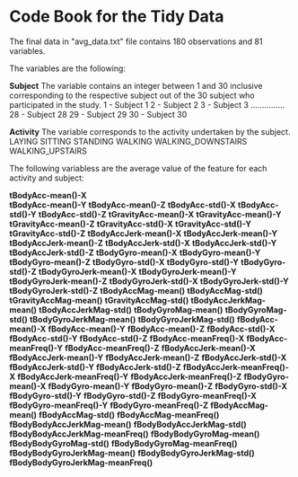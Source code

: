 # Code Book for the Tidy Data

The final data in "avg_data.txt" file contains 180 observations and 81 variables.

The variables are the following:

**Subject**
    The variable contains an integer between 1 and 30 inclusive corresponding to the respective subject out of the 30 subject who participated in the study.
    1 - Subject 1
    2 - Subject 2
    3 - Subject 3
    ...............
    28 - Subject 28
    29 - Subject 29
    30 - Subject 30
    
**Activity**
    The variable corresponds to the activity undertaken by the subject.
    LAYING
    SITTING
    STANDING
    WALKING
    WALKING_DOWNSTAIRS
    WALKING_UPSTAIRS
    
The following variabless are the average value of the feature for each activity and subject:

**tBodyAcc-mean()-X**\
**tBodyAcc-mean()-Y**
**tBodyAcc-mean()-Z**
**tBodyAcc-std()-X**
**tBodyAcc-std()-Y**
**tBodyAcc-std()-Z**
**tGravityAcc-mean()-X**
**tGravityAcc-mean()-Y**
**tGravityAcc-mean()-Z**
**tGravityAcc-std()-X**
**tGravityAcc-std()-Y**
**tGravityAcc-std()-Z**
**tBodyAccJerk-mean()-X**
**tBodyAccJerk-mean()-Y**
**tBodyAccJerk-mean()-Z**
**tBodyAccJerk-std()-X**
**tBodyAccJerk-std()-Y**
**tBodyAccJerk-std()-Z**
**tBodyGyro-mean()-X**
**tBodyGyro-mean()-Y**
**tBodyGyro-mean()-Z**
**tBodyGyro-std()-X**
**tBodyGyro-std()-Y**
**tBodyGyro-std()-Z**
**tBodyGyroJerk-mean()-X**
**tBodyGyroJerk-mean()-Y**
**tBodyGyroJerk-mean()-Z**
**tBodyGyroJerk-std()-X**
**tBodyGyroJerk-std()-Y**
**tBodyGyroJerk-std()-Z**
**tBodyAccMag-mean()**
**tBodyAccMag-std()**
**tGravityAccMag-mean()**
**tGravityAccMag-std()**
**tBodyAccJerkMag-mean()**
**tBodyAccJerkMag-std()**
**tBodyGyroMag-mean()**
**tBodyGyroMag-std()**
**tBodyGyroJerkMag-mean()**
**tBodyGyroJerkMag-std()**
**fBodyAcc-mean()-X**
**fBodyAcc-mean()-Y**
**fBodyAcc-mean()-Z**
**fBodyAcc-std()-X**
**fBodyAcc-std()-Y**
**fBodyAcc-std()-Z**
**fBodyAcc-meanFreq()-X**
**fBodyAcc-meanFreq()-Y**
**fBodyAcc-meanFreq()-Z**
**fBodyAccJerk-mean()-X**
**fBodyAccJerk-mean()-Y**
**fBodyAccJerk-mean()-Z**
**fBodyAccJerk-std()-X**
**fBodyAccJerk-std()-Y**
**fBodyAccJerk-std()-Z**
**fBodyAccJerk-meanFreq()-X**
**fBodyAccJerk-meanFreq()-Y**
**fBodyAccJerk-meanFreq()-Z**
**fBodyGyro-mean()-X**
**fBodyGyro-mean()-Y**
**fBodyGyro-mean()-Z**
**fBodyGyro-std()-X**
**fBodyGyro-std()-Y**
**fBodyGyro-std()-Z**
**fBodyGyro-meanFreq()-X**
**fBodyGyro-meanFreq()-Y**
**fBodyGyro-meanFreq()-Z**
**fBodyAccMag-mean()**
**fBodyAccMag-std()**
**fBodyAccMag-meanFreq()**
**fBodyBodyAccJerkMag-mean()**
**fBodyBodyAccJerkMag-std()**
**fBodyBodyAccJerkMag-meanFreq()**
**fBodyBodyGyroMag-mean()**
**fBodyBodyGyroMag-std()**
**fBodyBodyGyroMag-meanFreq()**
**fBodyBodyGyroJerkMag-mean()**
**fBodyBodyGyroJerkMag-std()**
**fBodyBodyGyroJerkMag-meanFreq()**

